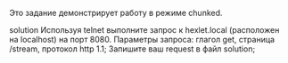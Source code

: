 Это задание демонстрирует работу в режиме chunked.

solution
Используя telnet выполните запрос к hexlet.local (расположен на localhost) на порт 8080. Параметры запроса: глагол get, страница /stream, протокол http 1.1;
Запишите ваш request в файл solution;